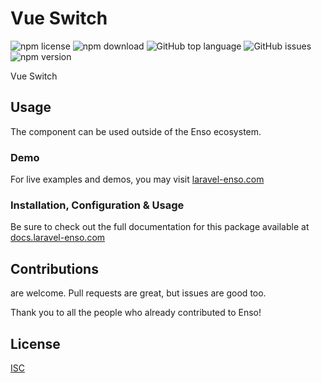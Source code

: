 # Vue Switch

![npm license](https://img.shields.io/npm/l/@enso-ui/switch.svg) 
![npm download](https://img.shields.io/npm/dm/@enso-ui/switch.svg) 
![GitHub top language](https://img.shields.io/github/languages/top/enso-ui/switch.svg) 
![GitHub issues](https://img.shields.io/github/issues/enso-ui/switch.svg) 
![npm version](https://img.shields.io/npm/v/@enso-ui/switch.svg) 

Vue Switch

## Usage

The component can be used outside of the Enso ecosystem.

### Demo

For live examples and demos, you may visit [laravel-enso.com](https://www.laravel-enso.com)

### Installation, Configuration & Usage

Be sure to check out the full documentation for this package available at [docs.laravel-enso.com](https://docs.laravel-enso.com/frontend/switch.html)

## Contributions

are welcome. Pull requests are great, but issues are good too.

Thank you to all the people who already contributed to Enso!

## License

[ISC](https://opensource.org/licenses/ISC)
